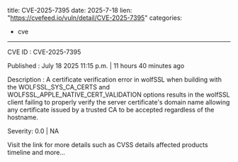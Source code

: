  
title: CVE-2025-7395
date: 2025-7-18
lien: "https://cvefeed.io/vuln/detail/CVE-2025-7395"
categories:
  - cve
---

CVE ID : CVE-2025-7395

Published :  July 18
2025
11:15 p.m. | 11 hours
40 minutes ago

Description : A certificate verification error in wolfSSL when building with the WOLFSSL_SYS_CA_CERTS and WOLFSSL_APPLE_NATIVE_CERT_VALIDATION options results in the wolfSSL
 client failing to properly verify the server certificate's domain name
allowing any certificate issued by a trusted CA to be accepted regardless of the hostname.

Severity: 0.0 | NA

Visit the link for more details
such as CVSS details
affected products
timeline
and more...
